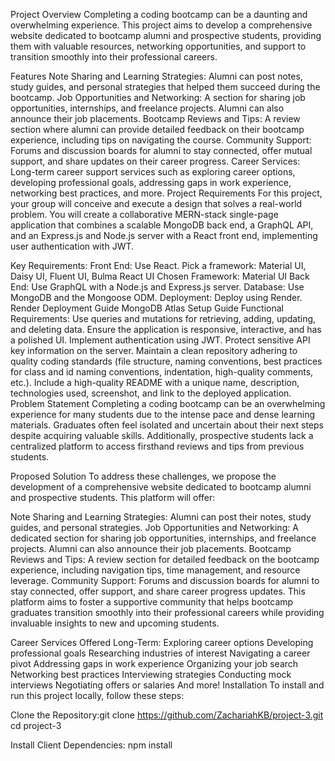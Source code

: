 Project Overview
Completing a coding bootcamp can be a daunting and overwhelming experience. This project aims to develop a comprehensive website dedicated to bootcamp alumni and prospective students, providing them with valuable resources, networking opportunities, and support to transition smoothly into their professional careers.

Features
Note Sharing and Learning Strategies: Alumni can post notes, study guides, and personal strategies that helped them succeed during the bootcamp.
Job Opportunities and Networking: A section for sharing job opportunities, internships, and freelance projects. Alumni can also announce their job placements.
Bootcamp Reviews and Tips: A review section where alumni can provide detailed feedback on their bootcamp experience, including tips on navigating the course.
Community Support: Forums and discussion boards for alumni to stay connected, offer mutual support, and share updates on their career progress.
Career Services: Long-term career support services such as exploring career options, developing professional goals, addressing gaps in work experience, networking best practices, and more.
Project Requirements
For this project, your group will conceive and execute a design that solves a real-world problem. You will create a collaborative MERN-stack single-page application that combines a scalable MongoDB back end, a GraphQL API, and an Express.js and Node.js server with a React front end, implementing user authentication with JWT.

Key Requirements:
Front End: Use React.
Pick a framework: Material UI, Daisy UI, Fluent UI, Bulma React UI
Chosen Framework: Material UI
Back End: Use GraphQL with a Node.js and Express.js server.
Database: Use MongoDB and the Mongoose ODM.
Deployment: Deploy using Render.
Render Deployment Guide
MongoDB Atlas Setup Guide
Functional Requirements:
Use queries and mutations for retrieving, adding, updating, and deleting data.
Ensure the application is responsive, interactive, and has a polished UI.
Implement authentication using JWT.
Protect sensitive API key information on the server.
Maintain a clean repository adhering to quality coding standards (file structure, naming conventions, best practices for class and id naming conventions, indentation, high-quality comments, etc.).
Include a high-quality README with a unique name, description, technologies used, screenshot, and link to the deployed application.
Problem Statement
Completing a coding bootcamp can be an overwhelming experience for many students due to the intense pace and dense learning materials. Graduates often feel isolated and uncertain about their next steps despite acquiring valuable skills. Additionally, prospective students lack a centralized platform to access firsthand reviews and tips from previous students.

Proposed Solution
To address these challenges, we propose the development of a comprehensive website dedicated to bootcamp alumni and prospective students. This platform will offer:

Note Sharing and Learning Strategies: Alumni can post their notes, study guides, and personal strategies.
Job Opportunities and Networking: A dedicated section for sharing job opportunities, internships, and freelance projects. Alumni can also announce their job placements.
Bootcamp Reviews and Tips: A review section for detailed feedback on the bootcamp experience, including navigation tips, time management, and resource leverage.
Community Support: Forums and discussion boards for alumni to stay connected, offer support, and share career progress updates.
This platform aims to foster a supportive community that helps bootcamp graduates transition smoothly into their professional careers while providing invaluable insights to new and upcoming students.

Career Services Offered Long-Term:
Exploring career options
Developing professional goals
Researching industries of interest
Navigating a career pivot
Addressing gaps in work experience
Organizing your job search
Networking best practices
Interviewing strategies
Conducting mock interviews
Negotiating offers or salaries
And more!
Installation
To install and run this project locally, follow these steps:

Clone the Repository:git clone https://github.com/ZachariahKB/project-3.git
cd project-3

Install Client Dependencies: npm install

